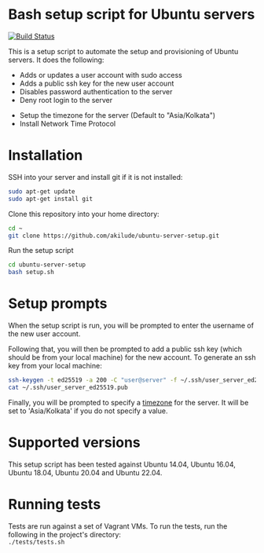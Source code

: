 # Bash setup script for Ubuntu servers
[![Build Status](https://travis-ci.org/jasonheecs/ubuntu-server-setup.svg?branch=master)](https://travis-ci.org/jasonheecs/ubuntu-server-setup)

This is a setup script to automate the setup and provisioning of Ubuntu servers. It does the following:
* Adds or updates a user account with sudo access
* Adds a public ssh key for the new user account
* Disables password authentication to the server
* Deny root login to the server
<!-- * Setup Uncomplicated Firewall -->
<!-- * Create Swap file based on machine's installed memory -->
* Setup the timezone for the server (Default to "Asia/Kolkata")
* Install Network Time Protocol

# Installation
SSH into your server and install git if it is not installed:
```bash
sudo apt-get update
sudo apt-get install git
```

Clone this repository into your home directory:
```bash
cd ~
git clone https://github.com/akilude/ubuntu-server-setup.git
```

Run the setup script
```bash
cd ubuntu-server-setup
bash setup.sh
```

# Setup prompts
When the setup script is run, you will be prompted to enter the username of the new user account. 

Following that, you will then be prompted to add a public ssh key (which should be from your local machine) for the new account. To generate an ssh key from your local machine:
```bash
ssh-keygen -t ed25519 -a 200 -C "user@server" -f ~/.ssh/user_server_ed25519
cat ~/.ssh/user_server_ed25519.pub
```

Finally, you will be prompted to specify a [timezone](https://en.wikipedia.org/wiki/List_of_tz_database_time_zones) for the server. It will be set to 'Asia/Kolkata' if you do not specify a value.

# Supported versions
This setup script has been tested against Ubuntu 14.04, Ubuntu 16.04, Ubuntu 18.04, Ubuntu 20.04 and Ubuntu 22.04.

# Running tests
Tests are run against a set of Vagrant VMs. To run the tests, run the following in the project's directory:  
`./tests/tests.sh`
